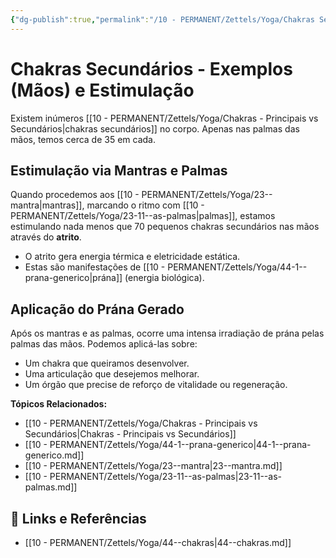 ```yaml
---
{"dg-publish":true,"permalink":"/10 - PERMANENT/Zettels/Yoga/Chakras Secundários - Exemplos (Mãos)/","title":"Chakras Secundários - Exemplos (Mãos) e Estimulação","tags":["source/trato-yoga","type/zettel/concept","type/zettel/practice","theme/yoga/energy/chakra","theme/yoga/practice/mantra"],"noteIcon":""}
---
```



# Chakras Secundários - Exemplos (Mãos) e Estimulação

Existem inúmeros [[10 - PERMANENT/Zettels/Yoga/Chakras - Principais vs Secundários\|chakras secundários]] no corpo. Apenas nas palmas das mãos, temos cerca de 35 em cada.

## Estimulação via Mantras e Palmas

Quando procedemos aos [[10 - PERMANENT/Zettels/Yoga/23--mantra\|mantras]], marcando o ritmo com [[10 - PERMANENT/Zettels/Yoga/23-11--as-palmas\|palmas]], estamos estimulando nada menos que 70 pequenos chakras secundários nas mãos através do **atrito**.

-   O atrito gera energia térmica e eletricidade estática.
-   Estas são manifestações de [[10 - PERMANENT/Zettels/Yoga/44-1--prana-generico\|prána]] (energia biológica).

## Aplicação do Prána Gerado

Após os mantras e as palmas, ocorre uma intensa irradiação de prána pelas palmas das mãos. Podemos aplicá-las sobre:

-   Um chakra que queiramos desenvolver.
-   Uma articulação que desejemos melhorar.
-   Um órgão que precise de reforço de vitalidade ou regeneração.

**Tópicos Relacionados:**
- [[10 - PERMANENT/Zettels/Yoga/Chakras - Principais vs Secundários\|Chakras - Principais vs Secundários]]
- [[10 - PERMANENT/Zettels/Yoga/44-1--prana-generico\|44-1--prana-generico.md]]
- [[10 - PERMANENT/Zettels/Yoga/23--mantra\|23--mantra.md]]
- [[10 - PERMANENT/Zettels/Yoga/23-11--as-palmas\|23-11--as-palmas.md]]

## 🔗 Links e Referências

- [[10 - PERMANENT/Zettels/Yoga/44--chakras\|44--chakras.md]] 
